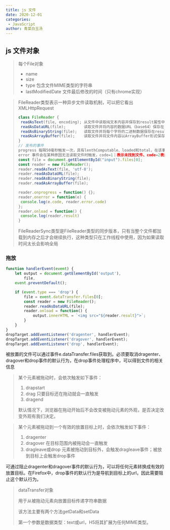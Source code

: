 ```yaml
---
title: js 文件
date: 2020-12-01
categories:
 - JavaScript
author: 青菜白玉汤
---
```

## js 文件对象
> 
>
> 每个File对象
>
> - name
> - size
> - type 包含文件MIME类型的字符串
> - lastModifiedDate 文件最后修改的时间（只有chrome实现）

> FileReader类型表示一种异步文件读取机制，可以把它看出XMLHttpRequest
>
> ```javascript
> class FileReader {
>  readAsText(file, encoding); 从文件中读取纯文本内容并保存到result属性中
>  readAsDataURL(file);        读取文件并将内容的数据URL（base64）保存在result属性中
>  readAsBinaryString(file);   读取文件并将每个字符的二进制数据保存在result属性中
>  readAsArrayBuffer(file);    读取文件并将文件内容以ArrayBuffer形式保存在result属性中
> }
> // 发布的事件
> progress 每隔50毫秒触发一次，具有lenthComputable、loaded和total，在该事件中，可以读取FileReader的result属性，即使还没读取完毕
> error 事件会在某种原因无法读取文件时触发，code=1：表示未找到文件、code=2表示安全错误、code=3表示读取被中断、code=4文件不可读、code=5编码错误
> const file = document.getElementById("input").files[0];
> const reader = new FileReader();
> reader.readAsText(file, 'utf-8');
> reader.readAsDataURL(file); 
> reader.readAsBinaryString(file);
> reader.readAsArrayBuffer(file);
> 
> reader.onprogress = function() {};
> reader.onerror = function(e) {
>  console.log(e.code, reader.error.code)
> };
> reader.onload = function() {
>  console.log(reader.result)
> }
> ```
>
> 
>
> FileReaderSync类型是FileReader类型的同步版本，只有当整个文件都加载到内存之后才会继续执行，这种类型只在工作线程中使用，因为如果读取时间太长会影响全局



### 拖放

```javascript
function handlerEvent(event) {
    let output = document.getElementById('output'),
        file,
    event.preventDefault();

    if (event.type === 'drop') {
        file = event.dataTransfer.files[0];
        const reader = new FileReader();
        reader.readAsDataURL(file);
        reader.onload = function() {
            output.innerHTML = `<img src="${reader.result}">`;
        }
    }
}
dropTarget.addEventListener('dragenter', handlerEvent);
dropTarget.addEventListener('dragover', handlerEvent);
dropTarget.addEventListener('drop', handlerEvent);
```

被放置的文件可以通过事件e.dataTransfer.files获取到。必须要取消dragenter、dragover和drop事件的默认行为，在drop事件处理程序中，可以得到文件的相关信息



> 某个元素被拖动时，会依次触发如下事件：
>
> 1. drapstart
> 2. drag               只要目标还在拖动就会一直触发
> 3. dragend
>
> 默认情况下，浏览器在拖动开始后不会改变被拖动元素的外观，是否决定改变外观有我们决定。

> 某个元素被拖动到一个有效的放置目标上时，会依次触发如下事件：
>
> 1. dragenter
> 2. dragover                            在目标范围内被拖动会一直触发
> 3. dragleave或drop                元素被拖动到目标外，会触发dragleave事件；被放到目标上会触发drop事件

可通过阻止dragenter和dragover事件的默认行为，可以将任何元素转换成有效的放置目标。在Firefox中，drop事件的默认行为是导航到目标上的url，因此需要阻止这个默认行为。



> dataTransfer对象
>
> 用于从被拖动元素向放置目标传递字符串数据
>
> 该方法主要有两个方法getData和setData
>
> 第一个参数是数据类型：text或url，H5将其扩展为任何MIME类型。